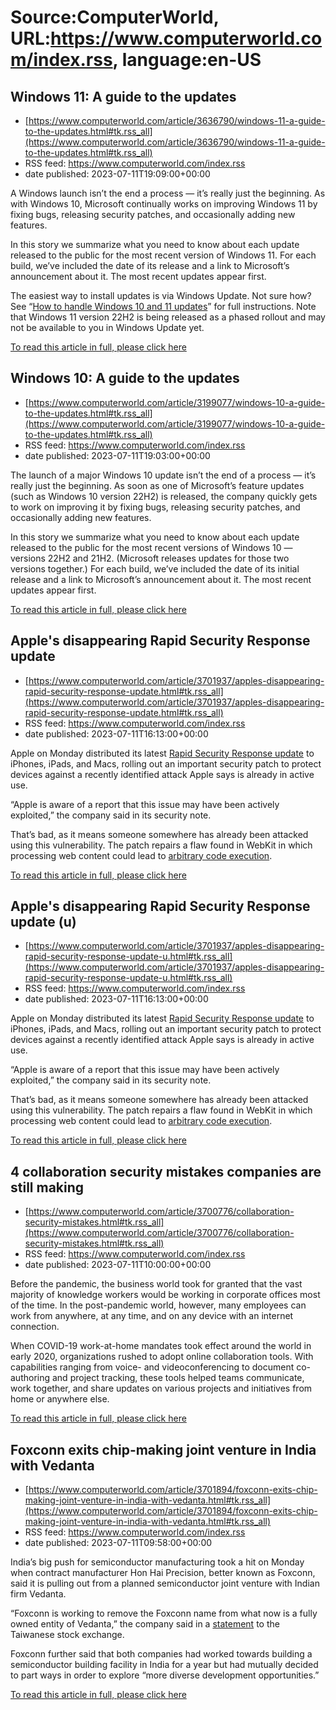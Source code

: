 # Source:ComputerWorld, URL:https://www.computerworld.com/index.rss, language:en-US

## Windows 11: A guide to the updates
 - [https://www.computerworld.com/article/3636790/windows-11-a-guide-to-the-updates.html#tk.rss_all](https://www.computerworld.com/article/3636790/windows-11-a-guide-to-the-updates.html#tk.rss_all)
 - RSS feed: https://www.computerworld.com/index.rss
 - date published: 2023-07-11T19:09:00+00:00

<article>
	<section class="page">
<p>A Windows launch isn’t the end a process — it’s really just the beginning. As with Windows 10, Microsoft continually works on improving Windows 11 by fixing bugs, releasing security patches, and occasionally adding new features.</p><p>In this story we summarize what you need to know about each update released to the public for the most recent version of Windows 11. For each build, we’ve included the date of its release and a link to Microsoft’s announcement about it. The most recent updates appear first.</p><p>The easiest way to install updates is via Windows Update. Not sure how? See “<a href="https://www.computerworld.com/article/3014600/how-to-handle-windows-10-and-11-updates.html">How to handle Windows 10 and 11 updates</a>” for full instructions. Note that Windows 11 version 22H2 is being released as a phased rollout and may not be available to you in Windows Update yet.</p><p class="jumpTag"><a href="https://www.computerworld.com/article/3636790/windows-11-a-guide-to-the-updates.html#jump">To read this article in full, please click here</a></p></section></article>

## Windows 10: A guide to the updates
 - [https://www.computerworld.com/article/3199077/windows-10-a-guide-to-the-updates.html#tk.rss_all](https://www.computerworld.com/article/3199077/windows-10-a-guide-to-the-updates.html#tk.rss_all)
 - RSS feed: https://www.computerworld.com/index.rss
 - date published: 2023-07-11T19:03:00+00:00

<article>
	<section class="page">
<p>The launch of a major Windows 10 update isn’t the end of a process — it’s really just the beginning. As soon as one of Microsoft’s feature updates (such as Windows 10 version 22H2) is released, the company quickly gets to work on improving it by fixing bugs, releasing security patches, and occasionally adding new features.</p><p>In this story we summarize what you need to know about each update released to the public for the most recent versions of Windows 10 — versions 22H2 and 21H2. (Microsoft releases updates for those two versions together.) For each build, we’ve included the date of its initial release and a link to Microsoft’s announcement about it. The most recent updates appear first.</p><p class="jumpTag"><a href="https://www.computerworld.com/article/3199077/windows-10-a-guide-to-the-updates.html#jump">To read this article in full, please click here</a></p></section></article>

## Apple's disappearing Rapid Security Response update
 - [https://www.computerworld.com/article/3701937/apples-disappearing-rapid-security-response-update.html#tk.rss_all](https://www.computerworld.com/article/3701937/apples-disappearing-rapid-security-response-update.html#tk.rss_all)
 - RSS feed: https://www.computerworld.com/index.rss
 - date published: 2023-07-11T16:13:00+00:00

<article>
	<section class="page">
<p>Apple on Monday distributed its latest <a href="https://support.apple.com/kb/HT201224" rel="nofollow noopener" target="_blank">Rapid Security Response update</a> to iPhones, iPads, and Macs, rolling out an important security patch to protect devices against a recently identified attack Apple says is already in active use.</p><p>“Apple is aware of a report that this issue may have been actively exploited,” the company said in its security note.</p><p>That’s bad, as it means someone somewhere has already been attacked using this vulnerability. The patch repairs a flaw found in WebKit in which processing web content could lead to <a href="https://cve.mitre.org/cgi-bin/cvename.cgi?name=CVE-2023-37450" rel="nofollow noopener" target="_blank">arbitrary code execution</a>.</p><p class="jumpTag"><a href="https://www.computerworld.com/article/3701937/apples-disappearing-rapid-security-response-update.html#jump">To read this article in full, please click here</a></p></section></article>

## Apple's disappearing Rapid Security Response update (u)
 - [https://www.computerworld.com/article/3701937/apples-disappearing-rapid-security-response-update-u.html#tk.rss_all](https://www.computerworld.com/article/3701937/apples-disappearing-rapid-security-response-update-u.html#tk.rss_all)
 - RSS feed: https://www.computerworld.com/index.rss
 - date published: 2023-07-11T16:13:00+00:00

<article>
	<section class="page">
<p>Apple on Monday distributed its latest <a href="https://support.apple.com/kb/HT201224" rel="nofollow noopener" target="_blank">Rapid Security Response update</a> to iPhones, iPads, and Macs, rolling out an important security patch to protect devices against a recently identified attack Apple says is already in active use.</p><p>“Apple is aware of a report that this issue may have been actively exploited,” the company said in its security note.</p><p>That’s bad, as it means someone somewhere has already been attacked using this vulnerability. The patch repairs a flaw found in WebKit in which processing web content could lead to <a href="https://cve.mitre.org/cgi-bin/cvename.cgi?name=CVE-2023-37450" rel="nofollow noopener" target="_blank">arbitrary code execution</a>.</p><p class="jumpTag"><a href="https://www.computerworld.com/article/3701937/apples-disappearing-rapid-security-response-update-u.html#jump">To read this article in full, please click here</a></p></section></article>

## 4 collaboration security mistakes companies are still making
 - [https://www.computerworld.com/article/3700776/collaboration-security-mistakes.html#tk.rss_all](https://www.computerworld.com/article/3700776/collaboration-security-mistakes.html#tk.rss_all)
 - RSS feed: https://www.computerworld.com/index.rss
 - date published: 2023-07-11T10:00:00+00:00

<article>
	<section class="page">
<p>Before the pandemic, the business world took for granted that the vast majority of knowledge workers would be working in corporate offices most of the time. In the post-pandemic world, however, many employees can work from anywhere, at any time, and on any device with an internet connection.</p><p>When COVID-19 work-at-home mandates took effect around the world in early 2020, organizations rushed to adopt online collaboration tools. With capabilities ranging from voice- and videoconferencing to document co-authoring and project tracking, these tools helped teams communicate, work together, and share updates on various projects and initiatives from home or anywhere else.</p><p class="jumpTag"><a href="https://www.computerworld.com/article/3700776/collaboration-security-mistakes.html#jump">To read this article in full, please click here</a></p></section></article>

## Foxconn exits chip-making joint venture in India with Vedanta
 - [https://www.computerworld.com/article/3701894/foxconn-exits-chip-making-joint-venture-in-india-with-vedanta.html#tk.rss_all](https://www.computerworld.com/article/3701894/foxconn-exits-chip-making-joint-venture-in-india-with-vedanta.html#tk.rss_all)
 - RSS feed: https://www.computerworld.com/index.rss
 - date published: 2023-07-11T09:58:00+00:00

<article>
	<section class="page">
<p>India’s big push for semiconductor manufacturing took a hit on Monday when contract manufacturer Hon Hai Precision, better known as Foxconn, said it is pulling out from a planned semiconductor joint venture with Indian firm Vedanta.</p><p>“Foxconn is working to remove the Foxconn name from what now is a fully owned entity of Vedanta,” the company said in a <a href="https://emops.twse.com.tw/server-java/t05sr01_1_e?&amp;isNew=Y&amp;seq_no=2&amp;spoke_time=222046&amp;spoke_date=20230710&amp;co_id=2317" rel="nofollow">statement</a> to the Taiwanese stock exchange.</p><p>Foxconn further said that both companies had worked towards building a semiconductor building facility in India for a year but had mutually decided to part ways in order to explore “more diverse development opportunities.”</p><p class="jumpTag"><a href="https://www.computerworld.com/article/3701894/foxconn-exits-chip-making-joint-venture-in-india-with-vedanta.html#jump">To read this article in full, please click here</a></p></section></article>

